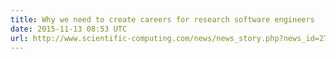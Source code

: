 ```yaml
---
title: Why we need to create careers for research software engineers
date: 2015-11-13 08:53 UTC
url: http://www.scientific-computing.com/news/news_story.php?news_id=2737
---
```


